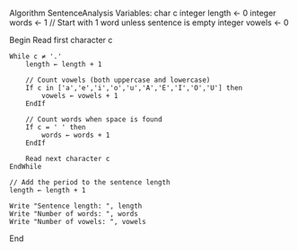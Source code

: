 Algorithm SentenceAnalysis
Variables:
    char c
    integer length ← 0
    integer words ← 1       // Start with 1 word unless sentence is empty
    integer vowels ← 0

Begin
    Read first character c
    
    While c ≠ '.'
        length ← length + 1
        
        // Count vowels (both uppercase and lowercase)
        If c in ['a','e','i','o','u','A','E','I','O','U'] then
            vowels ← vowels + 1
        EndIf
        
        // Count words when space is found
        If c = ' ' then
            words ← words + 1
        EndIf
        
        Read next character c
    EndWhile
    
    // Add the period to the sentence length
    length ← length + 1

    Write "Sentence length: ", length
    Write "Number of words: ", words
    Write "Number of vowels: ", vowels
End
